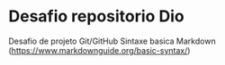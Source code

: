 # Desafio repositorio Dio
Desafio de projeto Git/GitHub
Sintaxe basica Markdown (https://www.markdownguide.org/basic-syntax/)
